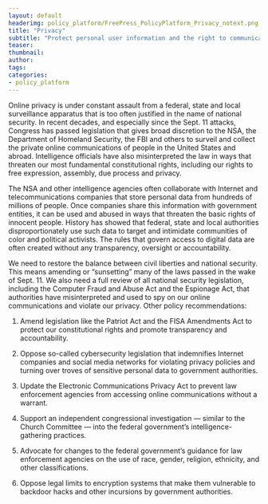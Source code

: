 ```yaml
---
layout: default
headerimg: policy_platform/FreePress_PolicyPlatform_Privacy_notext.png
title: "Privacy"
subtitle: "Protect personal user information and the right to communicate in private."
teaser:
thumbnail:
author:
tags:
categories:
- policy_platform
---
```


Online privacy is under constant assault from a federal, state and local surveillance apparatus that is too often justified in the name of national security. In recent decades, and especially since the Sept. 11 attacks, Congress has passed legislation that gives broad discretion to the NSA, the Department of Homeland Security, the FBI and others to surveil and collect the private online communications of people in the United States and abroad. Intelligence officials have also misinterpreted the law in ways that threaten our most fundamental constitutional rights, including our rights to free expression, assembly, due process and privacy.

The NSA and other intelligence agencies often collaborate with Internet and telecommunications companies that store personal data from hundreds of millions of people. Once companies share this information with government entities, it can be used and abused in ways that threaten the basic rights of innocent people. History has showed that federal, state and local authorities disproportionately use such data to target and intimidate communities of color and political activists. The rules that govern access to digital data are often created without any transparency, oversight or accountability.

We need to restore the balance between civil liberties and national security. This means amending or “sunsetting” many of the laws passed in the wake of Sept. 11. We also need a full review of all national security legislation, including the Computer Fraud and Abuse Act and the Espionage Act, that authorities have misinterpreted and used to spy on our online communications and violate our privacy. Other policy recommendations:

 1. Amend legislation like the Patriot Act and the FISA Amendments Act to protect our constitutional rights and promote transparency and accountability.

 1. Oppose so-called cybersecurity legislation that indemnifies Internet companies and social media networks for violating privacy policies and turning over troves of sensitive personal data to government authorities.

 1. Update the Electronic Communications Privacy Act to prevent law enforcement agencies from accessing online communications without a warrant.

 1. Support an independent congressional investigation — similar to the Church Committee — into the federal government’s intelligence-gathering practices.

 1. Advocate for changes to the federal government’s guidance for law enforcement agencies on the use of race, gender, religion, ethnicity, and other classifications.

 1. Oppose legal limits to encryption systems that make them vulnerable to backdoor hacks and other incursions by government authorities.
